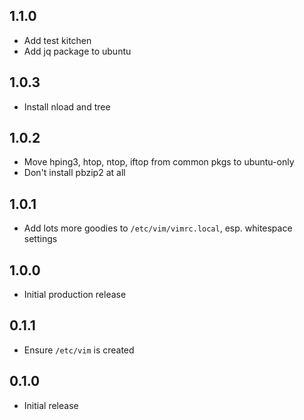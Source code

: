 ## 1.1.0

* Add test kitchen
* Add jq package to ubuntu

## 1.0.3

* Install nload and tree

## 1.0.2

* Move hping3, htop, ntop, iftop from common pkgs to ubuntu-only
* Don't install pbzip2 at all

## 1.0.1

* Add lots more goodies to `/etc/vim/vimrc.local`, esp. whitespace settings

## 1.0.0

* Initial production release

## 0.1.1

* Ensure `/etc/vim` is created

## 0.1.0

* Initial release

